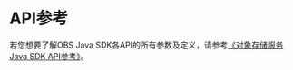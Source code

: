 # API参考<a name="obs_21_2201"></a>

若您想要了解OBS Java SDK各API的所有参数及定义，请参考[《对象存储服务Java SDK API参考》](https://obssdk.obs.cn-north-1.myhuaweicloud.com/apidoc/cn/java/index.html)。

